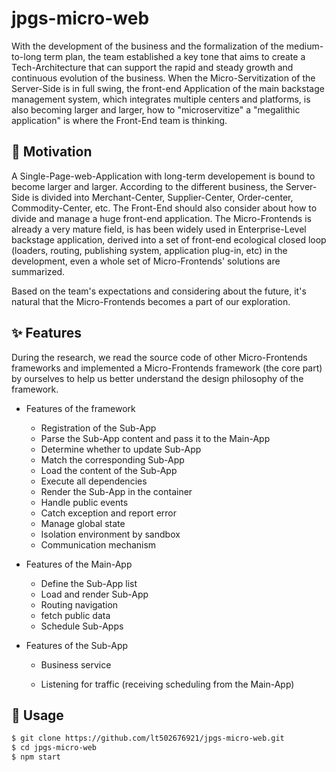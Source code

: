 # jpgs-micro-web

With the development of the business and the formalization of the medium-to-long term plan, the team established a key tone that aims to create a Tech-Architecture that can support the rapid and steady growth and continuous evolution of the business. When the Micro-Servitization of the Server-Side is in full swing, the front-end Application of the main backstage management system, which integrates multiple centers and platforms, is also becoming larger and larger, how to "microservitize" a "megalithic application" is where the Front-End team is thinking.



## 🤔 Motivation

A Single-Page-web-Application with long-term developement is bound to become larger and larger. According to the different business, the Server-Side is divided into Merchant-Center, Supplier-Center, Order-center, Commodity-Center, etc. The Front-End should also consider about how to divide and manage a huge front-end application. The Micro-Frontends is already a very mature field, is has been widely used in Enterprise-Level backstage application, derived into a set of front-end ecological closed loop (loaders, routing, publishing system, application plug-in, etc) in the development, even a whole set of Micro-Frontends' solutions are summarized.

Based on the team's expectations and considering about the future, it's natural that the Micro-Frontends  becomes a part of our exploration.



## ✨ Features

During the research, we read the source code of other Micro-Frontends frameworks and implemented a Micro-Frontends framework (the core part) by ourselves to help us better understand the design philosophy of the framework.

- Features of the framework

  - Registration of the Sub-App
  - Parse the Sub-App content and pass it to the Main-App
  - Determine whether to update Sub-App
  - Match the corresponding Sub-App
  - Load the content of the Sub-App
  - Execute all dependencies
  - Render the Sub-App in the container
  - Handle public events
  - Catch exception and report error
  - Manage global state
  - Isolation environment by sandbox
  - Communication mechanism

- Features of the Main-App

  - Define the Sub-App list
  - Load and render Sub-App
  - Routing navigation
  - fetch public data
  - Schedule Sub-Apps

- Features of the Sub-App

  - Business service

  - Listening for traffic (receiving scheduling from the Main-App)



## 🔨 Usage

```bash
$ git clone https://github.com/lt502676921/jpgs-micro-web.git
$ cd jpgs-micro-web
$ npm start
```
